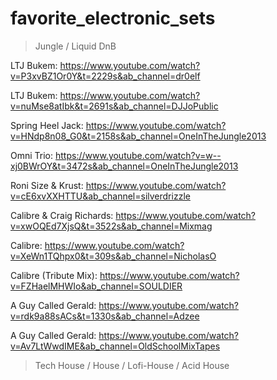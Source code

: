 # favorite_electronic_sets

>Jungle / Liquid DnB

LTJ Bukem: https://www.youtube.com/watch?v=P3xvBZ1Or0Y&t=2229s&ab_channel=dr0elf 

LTJ Bukem: https://www.youtube.com/watch?v=nuMse8atIbk&t=2691s&ab_channel=DJJoPublic

Spring Heel Jack: https://www.youtube.com/watch?v=HNdp8n08_G0&t=2158s&ab_channel=OneInTheJungle2013

Omni Trio: https://www.youtube.com/watch?v=w--xj0BWrOY&t=3472s&ab_channel=OneInTheJungle2013

Roni Size & Krust: https://www.youtube.com/watch?v=cE6xvXXHTTU&ab_channel=silverdrizzle

Calibre & Craig Richards: https://www.youtube.com/watch?v=xwOQEd7XjsQ&t=3522s&ab_channel=Mixmag

Calibre: https://www.youtube.com/watch?v=XeWn1TQhpx0&t=309s&ab_channel=NicholasO

Calibre (Tribute Mix): https://www.youtube.com/watch?v=FZHaelMHWIo&ab_channel=SOULDIER

A Guy Called Gerald: https://www.youtube.com/watch?v=rdk9a88sACs&t=1330s&ab_channel=Adzee

A Guy Called Gerald: https://www.youtube.com/watch?v=Av7LtWwdIME&ab_channel=OldSchoolMixTapes

> Tech House / House / Lofi-House / Acid House

